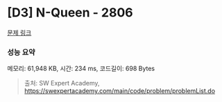 # [D3] N-Queen - 2806 

[문제 링크](https://swexpertacademy.com/main/code/problem/problemDetail.do?contestProbId=AV7GKs06AU0DFAXB) 

### 성능 요약

메모리: 61,948 KB, 시간: 234 ms, 코드길이: 698 Bytes



> 출처: SW Expert Academy, https://swexpertacademy.com/main/code/problem/problemList.do